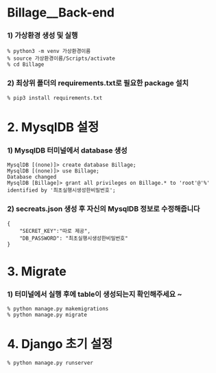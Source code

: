 # Billage__Back-end

### 1) 가상환경 생성 및 실행

```
% python3 -m venv 가상환경이름
% source 가상환경이름/Scripts/activate
% cd Billage

```

### 2) 최상위 폴더의 requirements.txt로 필요한 package 설치

```
% pip3 install requirements.txt
```

# 2. MysqlDB 설정

### 1) MysqlDB 터미널에서 database 생성

```
MysqlDB [(none)]> create database Billage;
MysqlDB [(none)]> use Billage;
Database changed
MysqlDB [Billage]> grant all privileges on Billage.* to 'root'@'%' identified by '최초실행시생성한비밀번호';
```

### 2) secreats.json 생성 후 자신의 MysqlDB 정보로 수정해줍니다

```
{
    "SECRET_KEY":"따로 제공",
    "DB_PASSWORD": "최초실행시생성한비밀번호"
}

```

# 3. Migrate

### 1) 터미널에서 실행 후에 table이 생성되는지 확인해주세요 ~

```
% python manage.py makemigrations
% python manage.py migrate 
```


# 4. Django 초기 설정

```
% python manage.py runserver 
```
